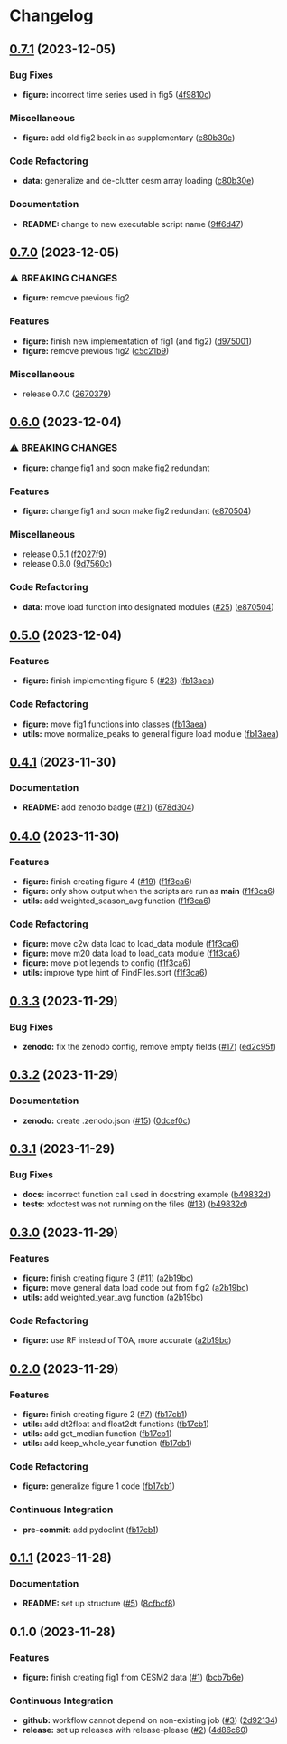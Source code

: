 # Changelog

## [0.7.1](https://github.com/engeir/paper1-code/compare/v0.7.0...v0.7.1) (2023-12-05)


### Bug Fixes

* **figure:** incorrect time series used in fig5 ([4f9810c](https://github.com/engeir/paper1-code/commit/4f9810c81f9bca1d9982ed2adb5f3f8d2d6728c3))


### Miscellaneous

* **figure:** add old fig2 back in as supplementary ([c80b30e](https://github.com/engeir/paper1-code/commit/c80b30e5e9ac9654e49b3627f0999d9997ba8248))


### Code Refactoring

* **data:** generalize and de-clutter cesm array loading ([c80b30e](https://github.com/engeir/paper1-code/commit/c80b30e5e9ac9654e49b3627f0999d9997ba8248))


### Documentation

* **README:** change to new executable script name ([9ff6d47](https://github.com/engeir/paper1-code/commit/9ff6d477787aa865ecb1e64cc4666a75953d7d81))

## [0.7.0](https://github.com/engeir/paper1-code/compare/v0.6.0...v0.7.0) (2023-12-05)


### ⚠ BREAKING CHANGES

* **figure:** remove previous fig2

### Features

* **figure:** finish new implementation of fig1 (and fig2) ([d975001](https://github.com/engeir/paper1-code/commit/d975001b6d9c33af19f25a001388948b59f89439))
* **figure:** remove previous fig2 ([c5c21b9](https://github.com/engeir/paper1-code/commit/c5c21b9e33cbeadcf23fb66f05442de2102d7f87))


### Miscellaneous

* release 0.7.0 ([2670379](https://github.com/engeir/paper1-code/commit/267037904b22f4d3d97fb4cea03dea9623c27c60))

## [0.6.0](https://github.com/engeir/paper1-code/compare/v0.5.0...v0.6.0) (2023-12-04)


### ⚠ BREAKING CHANGES

* **figure:** change fig1 and soon make fig2 redundant

### Features

* **figure:** change fig1 and soon make fig2 redundant ([e870504](https://github.com/engeir/paper1-code/commit/e870504c02e6019b9d49012e058ac72a89481f4e))


### Miscellaneous

* release 0.5.1 ([f2027f9](https://github.com/engeir/paper1-code/commit/f2027f9290e6e25ed5b8d6463a2a082f202a138d))
* release 0.6.0 ([9d7560c](https://github.com/engeir/paper1-code/commit/9d7560c2166e562c7fbcccfb9567c50b32f4cf37))


### Code Refactoring

* **data:** move load function into designated modules ([#25](https://github.com/engeir/paper1-code/issues/25)) ([e870504](https://github.com/engeir/paper1-code/commit/e870504c02e6019b9d49012e058ac72a89481f4e))

## [0.5.0](https://github.com/engeir/paper1-code/compare/v0.4.1...v0.5.0) (2023-12-04)


### Features

* **figure:** finish implementing figure 5 ([#23](https://github.com/engeir/paper1-code/issues/23)) ([fb13aea](https://github.com/engeir/paper1-code/commit/fb13aea8404a9627489c4ab8b73a5ce81c2b23cb))


### Code Refactoring

* **figure:** move fig1 functions into classes ([fb13aea](https://github.com/engeir/paper1-code/commit/fb13aea8404a9627489c4ab8b73a5ce81c2b23cb))
* **utils:** move normalize_peaks to general figure load module ([fb13aea](https://github.com/engeir/paper1-code/commit/fb13aea8404a9627489c4ab8b73a5ce81c2b23cb))

## [0.4.1](https://github.com/engeir/paper1-code/compare/v0.4.0...v0.4.1) (2023-11-30)


### Documentation

* **README:** add zenodo badge ([#21](https://github.com/engeir/paper1-code/issues/21)) ([678d304](https://github.com/engeir/paper1-code/commit/678d30446d2934f06e7014d76b64513c7a1e70b4))

## [0.4.0](https://github.com/engeir/paper1-code/compare/v0.3.3...v0.4.0) (2023-11-30)


### Features

* **figure:** finish creating figure 4 ([#19](https://github.com/engeir/paper1-code/issues/19)) ([f1f3ca6](https://github.com/engeir/paper1-code/commit/f1f3ca6eec2b4d48d1a558a5d62d98110d329390))
* **figure:** only show output when the scripts are run as __main__ ([f1f3ca6](https://github.com/engeir/paper1-code/commit/f1f3ca6eec2b4d48d1a558a5d62d98110d329390))
* **utils:** add weighted_season_avg function ([f1f3ca6](https://github.com/engeir/paper1-code/commit/f1f3ca6eec2b4d48d1a558a5d62d98110d329390))


### Code Refactoring

* **figure:** move c2w data load to load_data module ([f1f3ca6](https://github.com/engeir/paper1-code/commit/f1f3ca6eec2b4d48d1a558a5d62d98110d329390))
* **figure:** move m20 data load to load_data module ([f1f3ca6](https://github.com/engeir/paper1-code/commit/f1f3ca6eec2b4d48d1a558a5d62d98110d329390))
* **figure:** move plot legends to config ([f1f3ca6](https://github.com/engeir/paper1-code/commit/f1f3ca6eec2b4d48d1a558a5d62d98110d329390))
* **utils:** improve type hint of FindFiles.sort ([f1f3ca6](https://github.com/engeir/paper1-code/commit/f1f3ca6eec2b4d48d1a558a5d62d98110d329390))

## [0.3.3](https://github.com/engeir/paper1-code/compare/v0.3.2...v0.3.3) (2023-11-29)


### Bug Fixes

* **zenodo:** fix the zenodo config, remove empty fields ([#17](https://github.com/engeir/paper1-code/issues/17)) ([ed2c95f](https://github.com/engeir/paper1-code/commit/ed2c95fa0b8e6480d31a5ec30427279369d9275b))

## [0.3.2](https://github.com/engeir/paper1-code/compare/v0.3.1...v0.3.2) (2023-11-29)


### Documentation

* **zenodo:** create .zenodo.json ([#15](https://github.com/engeir/paper1-code/issues/15)) ([0dcef0c](https://github.com/engeir/paper1-code/commit/0dcef0ca48b6134ac397bb081cee4525101cd0f8))

## [0.3.1](https://github.com/engeir/paper1-code/compare/v0.3.0...v0.3.1) (2023-11-29)


### Bug Fixes

* **docs:** incorrect function call used in docstring example ([b49832d](https://github.com/engeir/paper1-code/commit/b49832d2bfb0e1f59bd4ec405a72a62bae8ceaa8))
* **tests:** xdoctest was not running on the files ([#13](https://github.com/engeir/paper1-code/issues/13)) ([b49832d](https://github.com/engeir/paper1-code/commit/b49832d2bfb0e1f59bd4ec405a72a62bae8ceaa8))

## [0.3.0](https://github.com/engeir/paper1-code/compare/v0.2.0...v0.3.0) (2023-11-29)


### Features

* **figure:** finish creating figure 3 ([#11](https://github.com/engeir/paper1-code/issues/11)) ([a2b19bc](https://github.com/engeir/paper1-code/commit/a2b19bca651a9560919a649578f2875a1b676441))
* **figure:** move general data load code out from fig2 ([a2b19bc](https://github.com/engeir/paper1-code/commit/a2b19bca651a9560919a649578f2875a1b676441))
* **utils:** add weighted_year_avg function ([a2b19bc](https://github.com/engeir/paper1-code/commit/a2b19bca651a9560919a649578f2875a1b676441))


### Code Refactoring

* **figure:** use RF instead of TOA, more accurate ([a2b19bc](https://github.com/engeir/paper1-code/commit/a2b19bca651a9560919a649578f2875a1b676441))


## [0.2.0](https://github.com/engeir/paper1-code/compare/v0.1.1...v0.2.0) (2023-11-29)


### Features

* **figure:** finish creating figure 2 ([#7](https://github.com/engeir/paper1-code/issues/7)) ([fb17cb1](https://github.com/engeir/paper1-code/commit/fb17cb13572c60f254664a86316a7084b104b4a1))
* **utils:** add dt2float and float2dt functions ([fb17cb1](https://github.com/engeir/paper1-code/commit/fb17cb13572c60f254664a86316a7084b104b4a1))
* **utils:** add get_median function ([fb17cb1](https://github.com/engeir/paper1-code/commit/fb17cb13572c60f254664a86316a7084b104b4a1))
* **utils:** add keep_whole_year function ([fb17cb1](https://github.com/engeir/paper1-code/commit/fb17cb13572c60f254664a86316a7084b104b4a1))


### Code Refactoring

* **figure:** generalize figure 1 code ([fb17cb1](https://github.com/engeir/paper1-code/commit/fb17cb13572c60f254664a86316a7084b104b4a1))


### Continuous Integration

* **pre-commit:** add pydoclint ([fb17cb1](https://github.com/engeir/paper1-code/commit/fb17cb13572c60f254664a86316a7084b104b4a1))

## [0.1.1](https://github.com/engeir/paper1-code/compare/v0.1.0...v0.1.1) (2023-11-28)


### Documentation

* **README:** set up structure ([#5](https://github.com/engeir/paper1-code/issues/5)) ([8cfbcf8](https://github.com/engeir/paper1-code/commit/8cfbcf85623022dc6b650f130205b17f821c19ea))

## 0.1.0 (2023-11-28)


### Features

* **figure:** finish creating fig1 from CESM2 data ([#1](https://github.com/engeir/paper1-code/issues/1)) ([bcb7b6e](https://github.com/engeir/paper1-code/commit/bcb7b6e110f954fd713b8c3e7f383b05c1a0e8d8))


### Continuous Integration

* **github:** workflow cannot depend on non-existing job ([#3](https://github.com/engeir/paper1-code/issues/3)) ([2d92134](https://github.com/engeir/paper1-code/commit/2d92134934352fa61fd202d9ffe944ef922d1db8))
* **release:** set up releases with release-please ([#2](https://github.com/engeir/paper1-code/issues/2)) ([4d86c60](https://github.com/engeir/paper1-code/commit/4d86c60d638fe850a629980b48fd38d7b6c5b8fe))
